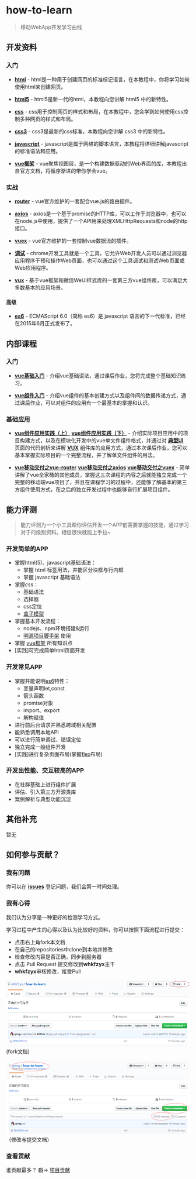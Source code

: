 # how-to-learn
> 移动WebApp开发学习曲线


## 开发资料

### 入门

* **[html]** - html是一种用于创建网页的标准标记语言，在本教程中，你将学习如何使用html来创建网页。

* **[html5]** - html5是新一代的html，本教程向您讲解 html5 中的新特性。

* **[css]** - css用于控制网页的样式和布局，在本教程中，您会学到如何使用css控制多种网页的样式和布局。

* **[css3]** - css3是最新的css标准，本教程向您讲解 css3 中的新特性。

* **[javascript]** - javascript是属于网络的脚本语言，本教程将详细讲解javascript的标准语法和应用。

* **[vue框架]** - vue聚焦视图层，是一个构建数据驱动的Web界面的库，本教程出自官方文档，将循序渐进的带你学会vue。

### 实战

* **[router]** - vue官方维护的一套配合vue.js的路由插件。

* **[axios]** - axios是一个基于promise的HTTP库，可以工作于浏览器中，也可以在node.js中使用，提供了一个API用来处理XMLHttpRequests和node的http接口。

* **[vuex]** - vue官方维护的一套控制vue数据流的插件。

* **[调试]** - chrome开发工具就是一个工具，它允许Web开发人员可以通过浏览器应用程序干预和操作Web页面，也可以通过这个工具调试和测试Web页面或Web应用程序。

* **[vux]** - 基于vue框架和微信WeUI样式库的一套第三方vue组件库，可以满足大多数基本的应用场景。

#### 高级

* **[es6]** - ECMAScript 6.0（简称 es6）是 javascript 语言的下一代标准，已经在2015年6月正式发布了。

## 内部课程

### 入门

* **[vue基础入门]** - 介绍vue基础语法，通过课后作业，您将完成整个基础知识练习。

* **[vue组件入门]** - 介绍vue组件的基本创建方式以及组件间的数据传递方式，通过课后作业，可以对组件的应用有一个最基本的掌握和认识。

### 基础应用

* **[vue组件应用实践（上）]**  **[vue组件应用实践（下）]** - 介绍实际项目应用中的项目构建方式，以及在模块化开发中的vue单文件组件格式，并通过对 **[典型UI]** 页面的代码剖析来讲解 **[VUX]** 组件库的应用方式，通过本次课后作业，您可以基本掌握实际项目的一个完整流程，并了解单文件组件的用法。

* **[vue移动交付之vue-router]**  **[vue移动交付之axios]**  **[vue移动交付之vuex]** - 简单讲解了vue全家桶的其他成员，掌握这三次课程的内容之后就能独立完成一个完整的移动端vue项目了，并且在课程学习的过程中，还能够了解基本的第三方组件使用方式，在之后的独立开发过程中也能够自行扩展项目组件。


## 能力评测

>能力评测为一个小工具帮你评估开发一个APP前需要掌握的技能，通过学习对于的级别资料。相信很快就能上手拉~

### 开发简单的APP
* 掌握html(5)、javascript基础语法：
    * 掌握 html 标签用法，并能区分块框与行内框
    * 掌握 javascript 基础语法
* 掌握css：
    * 基础语法
    * 选择器
    * css定位
    * [盒子模型]
* 掌握基本开发流程：
    * nodejs、npm环境搭建&运行
    * [明源项目脚手架] 使用
* 掌握 [vue框架] 所有知识点
* [实践]可完成简单html页面开发

### 开发常见APP
* 掌握并能说明[es6]特性：
    * 变量声明let,const
    * 箭头函数
    * promise对象
    * import、export
    * 解构赋值
* 进行前后台请求并熟悉跨域相关配置
* 能熟悉调用本地API
* 可以进行简单调试、错误定位
* 独立完成一般组件开发
* [实践]进行复杂页面布局(掌握[flex]布局)

### 开发出性能、交互较高的APP

* 在社群基础上进行组件扩展
* 评估、引入第三方开源类库
* 案例解析与典型功能沉淀


## 其他补充

暂无

## 如何参与贡献？

### 我有问题

你可以在 **[issues]** 登记问题，我们会第一时间处理。


### 我有心得
我们认为分享是一种更好的检测学习方式。

学习过程中产生的心得以及认为比较好的资料，你可以按照下面流程进行提交：

* 点击右上角fork本文档
* 在自己的repositories中clone到本地并修改
* 检查修改内容是否正确，同步到服务器
* 点击 Pull Request 提交修改到**whkfzyx**主干
* **whkfzyx**审核修改，接受Pull

![how-to-fork](./assets/fork.png)
(fork文档)

![how-to-modify](./assets/modify.png)
（修改与提交文档）

### 查看贡献

谁贡献最多？ 戳->  [项目贡献] 



<!-- References -->

[html]: http://www.w3school.com.cn/html/index.asp
[html5]: http://www.w3school.com.cn/html5/index.asp
[css]: http://www.w3school.com.cn/css/index.asp
[css3]: http://www.w3school.com.cn/css3/index.asp
[javascript]: http://www.w3school.com.cn/b.asp
[vue框架]: https://cn.vuejs.org/v2/guide/

[盒子模型]: http://www.w3school.com.cn/css/css_boxmodel.asp


[router]: https://router.vuejs.org/zh-cn/
[axios]: https://github.com/mzabriskie/axios
[vuex]: https://vuex.vuejs.org/zh-cn/getting-started.html
[调试]: http://www.w3cplus.com/tools/how-to-use-chrome-devtools-like-a-pro.html
[vux]: https://vux.li/#/zh-CN/README


[flex]: http://www.ruanyifeng.com/blog/2015/07/flex-grammar.html

[es6]: http://es6.ruanyifeng.com/


[vue基础入门]: https://github.com/whkfzyx/how-to-learn/tree/master/lesson/1.vue基础入门
[vue组件入门]: https://github.com/whkfzyx/how-to-learn/tree/master/lesson/2.vue组件入门
[vue组件应用实践（上）]: ./lesson/3.vue组件应用之基础篇
[vue组件应用实践（下）]: ./lesson/4.vue组件应用之实操篇
[vue移动交付之vue-router]: ./lesson/5.vue移动交付之vue-router
[vue移动交付之axios]: ./lesson/6.vue移动交付之axios
[vue移动交付之vuex]: ./lesson/7.vue移动交付之vuex
[典型UI]: https://github.com/whkfzyx/vue2.x-mysoft-standardui


[项目贡献]:https://github.com/whkfzyx/how-to-learn/graphs/contributors

[issues]:https://github.com/whkfzyx/how-to-learn/issues

[明源项目脚手架]:https://github.com/whkfzyx/cli
